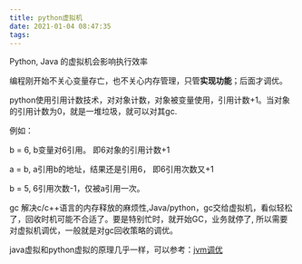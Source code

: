 ```yaml
---
title: python虚拟机
date: 2021-01-04 08:47:35
tags:
---
```




Python, Java 的虚拟机会影响执行效率

编程刚开始不关心变量存亡，也不关心内存管理，只管**实现功能**；后面才调优。

<!--more-->

python使用引用计数技术，对对象计数，对象被变量使用，引用计数+1。当对象的引用计数为0，就是一堆垃圾，就可以对其gc.

例如：

b = 6, b变量对6引用。 即6对象的引用计数+1

a = b, a引用b的地址，结果还是引用6， 即6引用次数又+1

b = 5, 6引用次数-1，仅被a引用一次。

gc 解决c/c++语言的内存释放的麻烦性,Java/python，gc交给虚拟机，看似轻松了，回收时机可能不合适了。要是特别忙时，就开始GC，业务就停了, 所以需要对虚拟机调优，一般就是对gc回收策略的调优。



java虚拟和python虚拟的原理几乎一样，可以参考：[jvm调优](http://blog.mykernel.cn/2020/12/17/tomcat%E7%9A%84jvm%E8%B0%83%E4%BC%98/)





